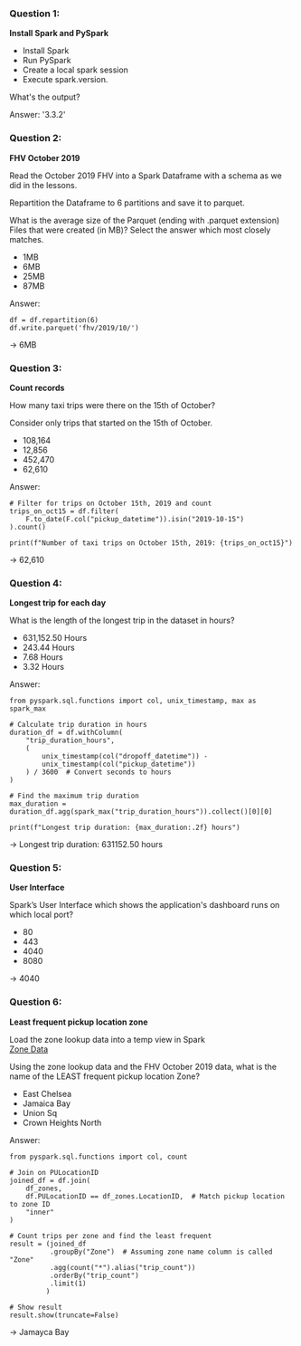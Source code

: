 ### Question 1: 

**Install Spark and PySpark** 

- Install Spark
- Run PySpark
- Create a local spark session
- Execute spark.version.

What's the output?

Answer: '3.3.2'

### Question 2: 

**FHV October 2019**

Read the October 2019 FHV into a Spark Dataframe with a schema as we did in the lessons.

Repartition the Dataframe to 6 partitions and save it to parquet.

What is the average size of the Parquet (ending with .parquet extension) Files that were created (in MB)? Select the answer which most closely matches.

- 1MB
- 6MB
- 25MB
- 87MB

Answer: 
```
df = df.repartition(6)
df.write.parquet('fhv/2019/10/')
```
-> 6MB



### Question 3: 

**Count records** 

How many taxi trips were there on the 15th of October?

Consider only trips that started on the 15th of October.

- 108,164
- 12,856
- 452,470
- 62,610

Answer: 
```
# Filter for trips on October 15th, 2019 and count
trips_on_oct15 = df.filter(
    F.to_date(F.col("pickup_datetime")).isin("2019-10-15")
).count()

print(f"Number of taxi trips on October 15th, 2019: {trips_on_oct15}")
```

-> 62,610


### Question 4: 

**Longest trip for each day** 

What is the length of the longest trip in the dataset in hours?

- 631,152.50 Hours
- 243.44 Hours
- 7.68 Hours
- 3.32 Hours

Answer:
```
from pyspark.sql.functions import col, unix_timestamp, max as spark_max

# Calculate trip duration in hours
duration_df = df.withColumn(
    "trip_duration_hours",
    (
        unix_timestamp(col("dropoff_datetime")) - 
        unix_timestamp(col("pickup_datetime"))
    ) / 3600  # Convert seconds to hours
)

# Find the maximum trip duration
max_duration = duration_df.agg(spark_max("trip_duration_hours")).collect()[0][0]

print(f"Longest trip duration: {max_duration:.2f} hours")
```
-> Longest trip duration: 631152.50 hours



### Question 5: 

**User Interface**

Spark’s User Interface which shows the application's dashboard runs on which local port?

- 80
- 443
- 4040
- 8080

-> 4040


### Question 6: 

**Least frequent pickup location zone**

Load the zone lookup data into a temp view in Spark</br>
[Zone Data](https://github.com/DataTalksClub/nyc-tlc-data/releases/download/misc/taxi_zone_lookup.csv)

Using the zone lookup data and the FHV October 2019 data, what is the name of the LEAST frequent pickup location Zone?</br>

- East Chelsea
- Jamaica Bay
- Union Sq
- Crown Heights North


Answer: 
```
from pyspark.sql.functions import col, count

# Join on PULocationID
joined_df = df.join(
    df_zones,
    df.PULocationID == df_zones.LocationID,  # Match pickup location to zone ID
    "inner"
)

# Count trips per zone and find the least frequent
result = (joined_df
          .groupBy("Zone")  # Assuming zone name column is called "Zone"
          .agg(count("*").alias("trip_count"))
          .orderBy("trip_count")
          .limit(1)
         )

# Show result
result.show(truncate=False)
```
-> Jamayca Bay
